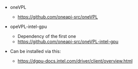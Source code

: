 

- oneVPL
    - https://github.com/oneapi-src/oneVPL

- opeVPL-intel-gpu
    - Dependency of the first one
    - https://github.com/oneapi-src/oneVPL-intel-gpu

- Can be installed via this:
    - https://dgpu-docs.intel.com/driver/client/overview.html
